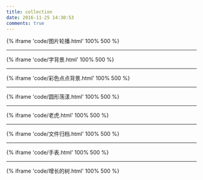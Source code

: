 ```yaml
---
title: collection
date: 2016-11-25 14:30:53
comments: true
---
```


{% iframe 'code/图片轮播.html' 100% 500 %}

<hr>

{% iframe 'code/字背景.html' 100% 500 %}

<hr>

{% iframe 'code/彩色点点背景.html' 100% 500 %}

<hr>

{% iframe 'code/圆形荡漾.html' 100% 500 %}

<hr>

{% iframe 'code/老虎.html' 100% 500 %}

<hr>

{% iframe 'code/文件归档.html' 100% 500 %}

<hr>

{% iframe 'code/手表.html' 100% 500 %}

<hr>

{% iframe 'code/增长的树.html' 100% 500 %}